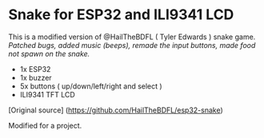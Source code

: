 # Snake for ESP32 and ILI9341 LCD

This is a modified version of @HailTheBDFL ( Tyler Edwards ) snake game.
 _Patched bugs, added music (beeps), remade the input buttons, made food not spawn on the snake._ 

- 1x ESP32
- 1x buzzer
- 5x buttons ( up/down/left/right and select )
- ILI9341 TFT LCD

[Original source] (https://github.com/HailTheBDFL/esp32-snake)

Modified for a project.
